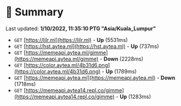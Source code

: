 # 📖 Summary
Last updated: **1/10/2022, 11:35:10 PTG "Asia/Kuala_Lumpur"**

- `GET` [https://lilr.ml](https://lilr.ml) - **Up** (5531ms)
- `GET` [https://hst.aytea.ml](https://hst.aytea.ml) - **Up** (737ms)
- `GET` [https://memeapi.aytea.ml/gimme](https://memeapi.aytea.ml/gimme) - **Down** (2228ms)
- `GET` [https://color.aytea.ml/4b31d6.png](https://color.aytea.ml/4b31d6.png) - **Up** (1789ms)
- `GET` [https://memeapi.aytea.ml](https://memeapi.aytea.ml) - **Down** (1718ms)
- `GET` [https://memeapi.aytea14.repl.co/gimme](https://memeapi.aytea14.repl.co/gimme) - **Up** (1283ms)
